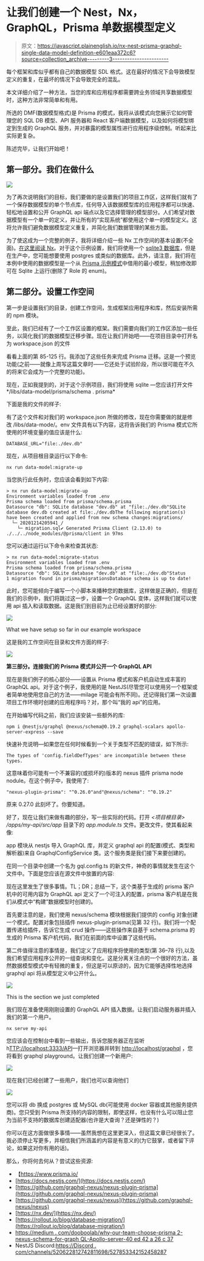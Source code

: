 # 让我们创建一个 Nest，Nx，GraphQL，Prisma 单数据模型定义

> 原文：<https://javascript.plainenglish.io/nx-nest-prisma-graphql-single-data-model-definition-e601eaa372c6?source=collection_archive---------3----------------------->

每个框架和库似乎都有自己的数据模型 SDL 格式。这在最好的情况下会导致模型定义的重复，在最坏的情况下会导致完全的混乱。

本文详细介绍了一种方法，当您的库和应用程序都需要跨业务领域共享数据模型时，这种方法非常简单和有用。

所选的 DMF(数据模型格式)是 Prisma 的模式，我将从该模式向您展示它如何管理您的 SQL DB 模型、API 服务器和 React 客户端数据模型，以及如何将模型绑定到生成的 GraphQL 服务，并对暴露的模型属性进行应用程序级控制。听起来比实际更复杂。

陈述完毕，让我们开始吧！

## 第一部分。我们在做什么

![](img/7de453a1fc8c05866ed88166edc8f9a8.png)

为了再次说明我们的目标，我们要做的是设置我们的项目工作区，这样我们就有了一个保存数据模型的单个节点库，任何导入该数据模型库的应用程序都可以快速、轻松地设置和公开 GraphQL api 端点以及它选择管理的模型部分。人们希望对数据模型有一个单一的定义，并让所有的“实现系统”都使用这个单一的模型定义。这将允许我们避免数据模型定义重复，并简化我们数据管理的某些方面。

为了使这成为一个完整的例子，我将详细介绍一些 Nx 工作空间的基本设置(不全面)。[在这里阅读 Nx](https://nx.dev/)。对于这个示例设置，我们将使用一个 [sqlite3 数据库](https://www.npmjs.com/package/sqlite)，但是在生产中，您可能想要使用 postgres 或类似的数据库。此外，请注意，我们将在本例中使用的数据模型是一个从 [Prisma 示例模式](https://www.prisma.io/docs/concepts/components/prisma-schema#example)中借用的最小模型，稍加修改即可在 Sqlite 上运行(删除了 Role 的 enum)。

## **第二部分。设置工作空间**

第一步是设置我们的目录，创建工作空间，生成框架应用程序和库，然后安装所需的 npm 模块。

至此，我们已经有了一个工作区设置的框架。我们需要向我们的工作区添加一些任务，以简化我们的数据模型迁移步骤。现在让我们开始吧——在项目目录中打开名为 workspace.json 的文件

看看上面的第 85-125 行。我添加了这些任务来完成 Prisma 迁移。这是一个预览功能(之前——就像上周写这篇文章时——它还处于试验阶段，所以很可能在不久的将来它会成为一个完整的功能)。

现在，正如我提到的，对于这个示例项目，我们将使用 sqlite —您应该打开文件*<project-root>/libs/data-model/prisma/schema . prisma*

下面是我的文件的样子:

有了这个文件和对我们的 workspace.json 所做的修改，现在你需要做的就是修改 <project-root>/libs/data-mode/。env 文件具有以下内容，这将告诉我们的 Prisma 模式它所使用的环境变量的值应该是什么:</project-root>

```
DATABASE_URL="file:./dev.db"
```

现在，从项目根目录运行以下命令:

```
nx run data-model:migrate-up
```

当您执行此任务时，您应该会看到如下内容:

```
> nx run data-model:migrate-up 
Environment variables loaded from .env
Prisma schema loaded from prisma/schema.prisma
Datasource "db": SQLite database "dev.db" at "file:./dev.db"SQLite database dev.db created at file:./dev.dbThe following migration(s) have been created and applied from new schema changes:migrations/
  └─ 20201214205941_/
    └─ migration.sql✔ Generated Prisma Client (2.13.0) to ./../../node_modules/@prisma/client in 97ms
```

您可以通过运行以下命令来检查其状态:

```
> nx run data-model:migrate-status 
Environment variables loaded from .env
Prisma schema loaded from prisma/schema.prisma
Datasource "db": SQLite database "dev.db" at "file:./dev.db"Status
1 migration found in prisma/migrationsDatabase schema is up to date!
```

此时，您可能倾向于编写一个小脚本来播种您的数据库，这样做是正确的，但是在我们的示例中，我们将跳过这一步，设置一个 GraphQL 变体，这样我们就可以使用 api 插入和读取数据。这是我们到目前为止已经设置好的部分:

![](img/5bd5ca28b5d99f9554aab844b723c859.png)

What we have setup so far in our example workspace

这是我的工作空间在目录和文件方面的样子:

![](img/30be70885ff57b6cd16d1b3e9b83e340.png)

**第三部分。连接我们的 Prisma 模式并公开一个 GraphQL API**

现在是我们例子的核心部分——设置从 Prisma 模式和客户机自动生成丰富的 GraphQL api。对于这个例子，我使用的是 NestJS(尽管您可以使用另一个框架或者简单地使用您自己的方法——milage 可能会有所不同)。还记得我们第一次设置项目工作环境时创建的应用程序吗？对，那个叫“我的 api”的应用。

在开始编写代码之前，我们应该安装一些额外的库:

```
npm i @nestjs/graphql @nexus/schema@0.19.2 graphql-scalars apollo-server-express --save
```

快速补充说明—如果您在任何时候看到一个关于类型不匹配的错误，如下所示:

```
The types of 'config.fieldDefTypes' are incompatible between these types.
```

这意味着你可能有一个不兼容的(或损坏的)版本的 nexus 插件 prisma node nodule。在这个例子中，我使用了:

```
"nexus-plugin-prisma": "^0.26.0"and"@nexus/schema": "^0.19.2"
```

原来 0.27.0 此刻坏了。你要知道。

好了，现在让我们来做有趣的部分，写一些实际的代码。打开 *<项目根目录> /apps/my-api/src/app* 目录下的 *app.module.ts* 文件。更改文件，使其看起来像:

app 模块从 nestjs 导入 GraphQL 库，并定义 graphql api 的配置(模式、类型和解析器)来自 GraphqlConfigService 类。这个服务类是我们接下来要创建的。

在同一个目录中创建一个名为 gql.config.ts 的新文件，神奇的事情就发生在这个文件中。下面是您应该在源文件中放置的内容:

现在这里发生了很多事情。TL；DR；总结一下，这个类基于生成的 prisma 客户机中的可用内容为 GraphQL api 定义了一个可注入的配置，prisma 客户机是在我们从模式中“构建”数据模型时创建的。

首先要注意的是，我们使用 nexus/schema 模块根据我们提供的 config 对象创建一个模式。配置对象包括插件 nexus-plugin-prisma(见第 32 行)。我们将一个配置传递给插件，告诉它生成 crud 操作——这些操作来自基于 schema.prisma 的生成的 Prisma 客户机代码，我们在前面的库中设置了这些代码。

第二件值得注意的事情是，我们定义了应用程序将使用的类型(第 36–78 行),以及我们希望应用程序公开的一组查询和变化。这是分离关注点的一个很好的方法，虽然数据模型模式中有轻微的重复，但这是可以原谅的，因为它能够选择性地选择 graphql api 将从模型定义中公开什么。

![](img/4c8188101a1b0ec29da626ec06adbd4b.png)

This is the section we just completed

我们现在准备使用刚刚设置的 GraphQL API 插入数据。让我们启动服务器并插入我们的第一个用户。

```
nx serve my-api
```

您应该会在控制台中看到一些输出，告诉您服务器正在监听 h[TTP://localhost:3333/API](http://localhost:3333/api)—打开浏览器并转到 [http://localhost/graphql](http://localhost/graphql) ，您将看到 graphql playground。让我们创建一个新用户:

![](img/498d63b27787b8931679194c4ebe1f34.png)

现在我们已经创建了一些用户，我们也可以查询他们

![](img/131ef2793d1a712f8b85ed4e28cfe672.png)

您可以将 db 换成 postgres 或 MySQL db(可能使用 docker 容器或其他服务提供商)。您只受到 Prisma 所支持的内容的限制，即使这样，也没有什么可以阻止您为当前不支持的数据库创建适配器(也许是大查询？还是弹性的？)

你可以在这方面做很多事情——虽然我想在这里更深入，但这篇文章已经很长了。我必须停止写更多，并相信我们所涵盖的内容是有意义的(为它鼓掌，或者留下评论，如果这对你有用的话)。

那么，你将何去何从？尝试这些资源:

*   【https://www.prisma.io/ 
*   [https://docs.nestjs.com/](https://docs.nestjs.com/)
*   [https://github.com/graphql-nexus/nexus-plugin-prisma](https://github.com/graphql-nexus/nexus-plugin-prisma)
*   [https://github.com/graphql-nexus/nexus](https://github.com/graphql-nexus/nexus)
*   [https://nx.dev/](https://nx.dev/)
*   [https://rollout.io/blog/database-migration/](https://rollout.io/blog/database-migration/)
*   [https://medium . com/dooboolab/why-our-team-choose-prisma 2-nexus-schema-for-graph QL-Apollo-server-40 ed 42 a 26 c 37](https://medium.com/dooboolab/why-our-team-chose-prisma2-nexus-schema-for-graphql-apollo-server-40ed42a26c37)
*   NestJS Discord:[https://Discord . com/channels/520622812742811698/527853342152458287](https://discord.com/channels/520622812742811698/527853342152458287)